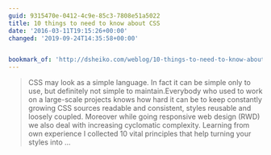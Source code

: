 ```yaml
---
guid: 9315470e-0412-4c9e-85c3-7808e51a5022
title: 10 things to need to know about CSS
date: '2016-03-11T19:15:26+00:00'
changed: '2019-09-24T14:35:58+00:00'


bookmark_of: 'http://dsheiko.com/weblog/10-things-to-need-to-know-about-css'
---
```



<blockquote>CSS may look as a simple language. In fact it can be simple only to use, but definitely not simple to maintain.Everybody who used to work on a large-scale projects knows how hard it can be to keep constantly growing CSS sources readable and consistent, styles reusable and loosely coupled. Moreover while going responsive web design (RWD) we also deal with increasing cyclomatic complexity.  Learning from own experience I collected 10 vital principles that help turning your styles into ...
